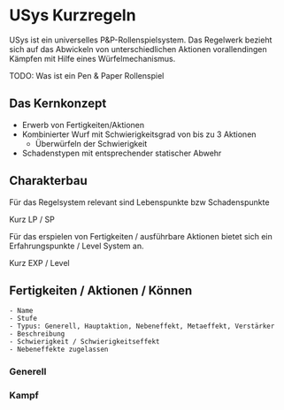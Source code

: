 
# USys Kurzregeln


USys ist ein universelles P&P-Rollenspielsystem. Das Regelwerk bezieht 
sich auf das Abwickeln von unterschiedlichen Aktionen vorallendingen
Kämpfen mit Hilfe eines Würfelmechanismus.

TODO: Was ist ein Pen & Paper Rollenspiel

## Das Kernkonzept

- Erwerb von Fertigkeiten/Aktionen
- Kombinierter Wurf mit Schwierigkeitsgrad von bis zu 3 Aktionen
	- Überwürfeln der Schwierigkeit
- Schadenstypen mit entsprechender statischer Abwehr


## Charakterbau

Für das Regelsystem relevant sind Lebenspunkte bzw Schadenspunkte

Kurz LP / SP

Für das erspielen von Fertigkeiten / ausführbare Aktionen bietet sich
ein Erfahrungspunkte / Level System an.

Kurz EXP / Level


## Fertigkeiten / Aktionen / Können 

	- Name
	- Stufe
	- Typus: Generell, Hauptaktion, Nebeneffekt, Metaeffekt, Verstärker 
	- Beschreibung 
	- Schwierigkeit / Schwierigkeitseffekt 
	- Nebeneffekte zugelassen
	
### Generell
	

### Kampf


	

